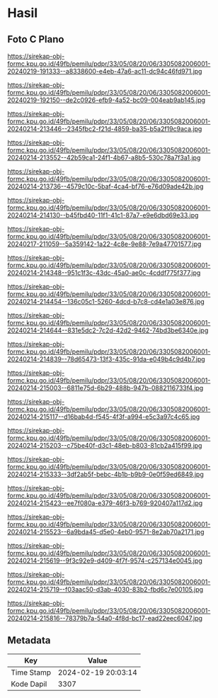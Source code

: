 # Hasil

## Foto C Plano

https://sirekap-obj-formc.kpu.go.id/49fb/pemilu/pdpr/33/05/08/20/06/3305082006001-20240219-191333--a8338600-e4eb-47a6-ac11-dc94c46fd971.jpg

https://sirekap-obj-formc.kpu.go.id/49fb/pemilu/pdpr/33/05/08/20/06/3305082006001-20240219-192150--de2c0926-efb9-4a52-bc09-004eab9ab145.jpg

https://sirekap-obj-formc.kpu.go.id/49fb/pemilu/pdpr/33/05/08/20/06/3305082006001-20240214-213446--2345fbc2-f21d-4859-ba35-b5a2f19c9aca.jpg

https://sirekap-obj-formc.kpu.go.id/49fb/pemilu/pdpr/33/05/08/20/06/3305082006001-20240214-213552--42b59ca1-24f1-4b67-a8b5-530c78a7f3a1.jpg

https://sirekap-obj-formc.kpu.go.id/49fb/pemilu/pdpr/33/05/08/20/06/3305082006001-20240214-213736--4579c10c-5baf-4ca4-bf76-e76d09ade42b.jpg

https://sirekap-obj-formc.kpu.go.id/49fb/pemilu/pdpr/33/05/08/20/06/3305082006001-20240214-214130--b45fbd40-11f1-41c1-87a7-e9e6dbd69e33.jpg

https://sirekap-obj-formc.kpu.go.id/49fb/pemilu/pdpr/33/05/08/20/06/3305082006001-20240217-211059--5a359142-1a22-4c8e-9e88-7e9a47701577.jpg

https://sirekap-obj-formc.kpu.go.id/49fb/pemilu/pdpr/33/05/08/20/06/3305082006001-20240214-214348--951c1f3c-43dc-45a0-ae0c-4cddf775f377.jpg

https://sirekap-obj-formc.kpu.go.id/49fb/pemilu/pdpr/33/05/08/20/06/3305082006001-20240214-214454--136c05c1-5260-4dcd-b7c8-cd4e1a03e876.jpg

https://sirekap-obj-formc.kpu.go.id/49fb/pemilu/pdpr/33/05/08/20/06/3305082006001-20240214-214644--831e5dc2-7c2d-42d2-9462-74bd3be6340e.jpg

https://sirekap-obj-formc.kpu.go.id/49fb/pemilu/pdpr/33/05/08/20/06/3305082006001-20240214-214839--78d65473-13f3-435c-91da-e049b4c9d4b7.jpg

https://sirekap-obj-formc.kpu.go.id/49fb/pemilu/pdpr/33/05/08/20/06/3305082006001-20240214-215003--6811e75d-6b29-488b-947b-0882116733f4.jpg

https://sirekap-obj-formc.kpu.go.id/49fb/pemilu/pdpr/33/05/08/20/06/3305082006001-20240214-215117--d16bab4d-f545-4f3f-a994-e5c3a97c4c65.jpg

https://sirekap-obj-formc.kpu.go.id/49fb/pemilu/pdpr/33/05/08/20/06/3305082006001-20240214-215203--c75be40f-d3c1-48eb-b803-81cb2a415f99.jpg

https://sirekap-obj-formc.kpu.go.id/49fb/pemilu/pdpr/33/05/08/20/06/3305082006001-20240214-215333--3df2ab5f-bebc-4b1b-b9b9-0e0f59ed6849.jpg

https://sirekap-obj-formc.kpu.go.id/49fb/pemilu/pdpr/33/05/08/20/06/3305082006001-20240214-215423--ee7f080a-e379-46f3-b769-920407a117d2.jpg

https://sirekap-obj-formc.kpu.go.id/49fb/pemilu/pdpr/33/05/08/20/06/3305082006001-20240214-215523--6a9bda45-d5e0-4eb0-9571-8e2ab70a2171.jpg

https://sirekap-obj-formc.kpu.go.id/49fb/pemilu/pdpr/33/05/08/20/06/3305082006001-20240214-215619--9f3c92e9-d409-4f7f-9574-c257134e0045.jpg

https://sirekap-obj-formc.kpu.go.id/49fb/pemilu/pdpr/33/05/08/20/06/3305082006001-20240214-215719--f03aac50-d3ab-4030-83b2-fbd6c7e00105.jpg

https://sirekap-obj-formc.kpu.go.id/49fb/pemilu/pdpr/33/05/08/20/06/3305082006001-20240214-215816--78379b7a-54a0-4f8d-bc17-ead22eec6047.jpg


## Metadata

| Key        | Value               |
| ---------- | ------------------- |
| Time Stamp | 2024-02-19 20:03:14 |
| Kode Dapil | 3307                |



